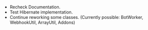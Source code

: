 * Recheck Documentation.
* Test Hibernate implementation.
* Continue reworking some classes. (Currently possible: BotWorker, WebhookUtil, ArrayUtil, Addons)